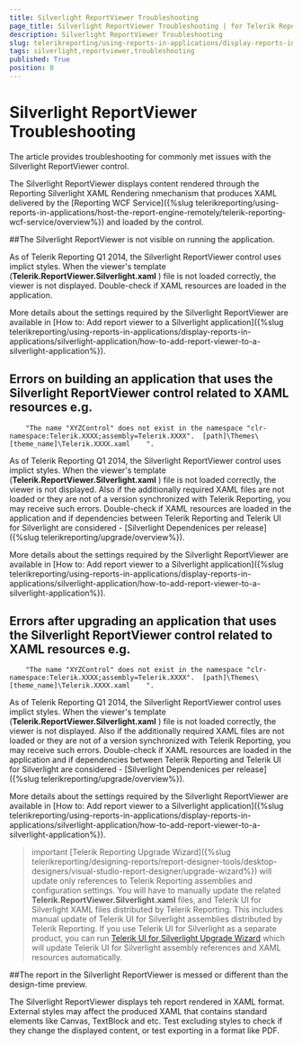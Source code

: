 ```yaml
---
title: Silverlight ReportViewer Troubleshooting
page_title: Silverlight ReportViewer Troubleshooting | for Telerik Reporting Documentation
description: Silverlight ReportViewer Troubleshooting
slug: telerikreporting/using-reports-in-applications/display-reports-in-applications/silverlight-application/troubleshooting/silverlight-reportviewer-troubleshooting
tags: silverlight,reportviewer,troubleshooting
published: True
position: 0
---
```


# Silverlight ReportViewer Troubleshooting



The article provides troubleshooting for commonly met issues with the Silverlight ReportViewer control.

The Silverlight ReportViewer displays content rendered through the Reporting Silverlight XAML Rendering nmechanism         that produces XAML delivered by the [Reporting WCF Service]({%slug telerikreporting/using-reports-in-applications/host-the-report-engine-remotely/telerik-reporting-wcf-service/overview%}) and loaded by the control.       

##The Silverlight ReportViewer is not visible on running the application.

As of Telerik Reporting Q1 2014, the Silverlight ReportViewer control uses implict styles.           When the viewer's template (__Telerik.ReportViewer.Silverlight.xaml__ ) file is not loaded correctly,           the viewer is not displayed. Double-check if XAML resources are loaded in the application.         

More details about the settings required by the Silverlight ReportViewer are available in           [How to: Add report viewer to a Silverlight application]({%slug telerikreporting/using-reports-in-applications/display-reports-in-applications/silverlight-application/how-to-add-report-viewer-to-a-silverlight-application%}).         

##        Errors on building an application that uses the Silverlight ReportViewer control related to XAML resources e.g.
        "The name "XYZControl" does not exist in the namespace "clr-namespace:Telerik.XXXX;assembly=Telerik.XXXX".	[path]\Themes\[theme_name]\Telerik.XXXX.xaml	".
      

As of Telerik Reporting Q1 2014, the Silverlight ReportViewer control uses implict styles.           When the viewer's template (__Telerik.ReportViewer.Silverlight.xaml__ ) file is not loaded correctly,           the viewer is not displayed. Also if the additionally required XAML files           are not loaded or they are not of a version synchronized with Telerik Reporting, you may receive such errors.           Double-check if XAML resources are loaded in the application and if dependencies between Telerik Reporting and Telerik UI for Silverlight           are considered - [Silverlight Dependenices per release]({%slug telerikreporting/upgrade/overview%}).         

More details about the settings required by the Silverlight ReportViewer are available in           [How to: Add report viewer to a Silverlight application]({%slug telerikreporting/using-reports-in-applications/display-reports-in-applications/silverlight-application/how-to-add-report-viewer-to-a-silverlight-application%}).         

##        Errors after upgrading an application that uses the Silverlight ReportViewer control related to XAML resources e.g.
        "The name "XYZControl" does not exist in the namespace "clr-namespace:Telerik.XXXX;assembly=Telerik.XXXX".	[path]\Themes\[theme_name]\Telerik.XXXX.xaml	".
      

As of Telerik Reporting Q1 2014, the Silverlight ReportViewer control uses implict styles.           When the viewer's template (__Telerik.ReportViewer.Silverlight.xaml__ ) file is not loaded correctly,           the viewer is not displayed. Also if the additionally required XAML files           are not loaded or they are not of a version synchronized with Telerik Reporting, you may receive such errors.           Double-check if XAML resources are loaded in the application and if dependencies between Telerik Reporting and Telerik UI for Silverlight           are considered - [Silverlight Dependenices per release]({%slug telerikreporting/upgrade/overview%}).         

More details about the settings required by the Silverlight ReportViewer are available in           [How to: Add report viewer to a Silverlight application]({%slug telerikreporting/using-reports-in-applications/display-reports-in-applications/silverlight-application/how-to-add-report-viewer-to-a-silverlight-application%}).         

>important [Telerik Reporting Upgrade Wizard]({%slug telerikreporting/designing-reports/report-designer-tools/desktop-designers/visual-studio-report-designer/upgrade-wizard%}) will update only references             to Telerik Reporting assemblies and configuration settings.             You will have to manually update the related  __Telerik.ReportViewer.Silverlight.xaml__  files, and Telerik UI             for Silverlight XAML files distributed by Telerik Reporting. This includes manual update of Telerik UI for Silverlight assemblies             distributed by Telerik Reporting.           If you use Telerik UI for Silverlight as a separate product, you can run [Telerik UI for Silverlight Upgrade Wizard](http://docs.telerik.com/devtools/silverlight/visual-studio-extensions/for-silverlight-vs-extensions-upgrading) which will update Telerik UI for Silverlight assembly references and XAML resources automatically.           


##The report in the Silverlight ReportViewer is messed or different than the design-time preview.

The Silverlight ReportViewer displays teh report rendered in XAML format. External styles may affect the produced XAML that contains           standard elements like Canvas, TextBlock and etc. Test excluding styles to check if they change the displayed content, or test exporting in a format like PDF.         
